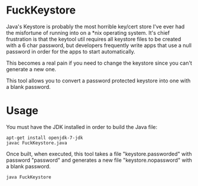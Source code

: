 # FuckKeystore

Java's Keystore is probably the most horrible key/cert store I've ever had the
misfortune of running into on a *nix operating system. It's chief frustration
is that the keytool util requires all keystore files to be created with a 6
char password, but developers frequently write apps that use a null password
in order for the apps to start automatically.

This becomes a real pain if you need to change the keystore since you can't
generate a new one.

This tool allows you to convert a password protected keystore into one with
a blank password.


# Usage

You must have the JDK installed in order to build the Java file:

    apt-get install openjdk-7-jdk
    javac FuckKeystore.java


Once built, when executed, this tool takes a file "keystore.passworded"
with password "password" and generates a new file "keystore.nopassword"
with a blank password.

    java FuckKeystore


